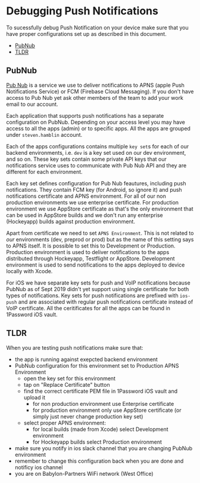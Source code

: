 # Debugging Push Notifications

To sucessfully debug Push Notification on your device make sure that you have proper configurations set up as described in this document.

- [PubNub](#pubnub)
- [TLDR](#tldr)

## PubNub

[Pub Nub](https://admin.pubnub.com/) is a service we use to deliver notifications to APNS (apple Push Notifications Service) or FCM (Firebase Cloud Messaging). If you don't have access to Pub Nub yet ask other members of the team to add your work email to our account.

Each application that supports push notifications has a separate configuration on PubNub. Depending on your access level you may have access to all the apps (admin) or to specific apps. All the apps are grouped under `steven.hamblin` account.

Each of the apps configurations contains multiple `key set`s for each of our backend environments, i.e. `dev` is a key set used on our dev environment, and so on. These key sets contain some private API keys that our notifications service uses to communicate with Pub Nub API and they are different for each environment.

Each key set defines configuration for Pub Nub feautures, including push notifications. They contain FCM key (for Android, so ignore it) and push notifications certificate and APNS environment. For all of our non production environments we use enterprise certificate. For production environment we use AppStore certificate as that's the only environment that can be used in AppStore builds and we don't run any enterprise (Hockeyapp) builds against production environment.

Apart from certificate we need to set `APNS Environment`. This is not related to _our_ environments (dev, preprod or prod) but as the name of this setting says to APNS itself. It is possible to set this to Development or Production. Production environment is used to deliver notifications to the apps distributed through Hockeyapp, Testflight or AppStore. Development environment is used to send notifications to the apps deployed to device locally with Xcode.

For iOS we have separate key sets for push and VoIP notifications because PubNub as of Sept 2019 didn't yet support using single certificate for both types of notifications. Key sets for push notifications are prefixed with `ios-push` and are associated with regular push notifications certificate instead of VoIP certificate. All the ceritificates for all the apps can be found in 1Password iOS vault.

## TLDR
When you are testing push notifications make sure that:

- the app is running against exepcted backend environment
- PubNub configuration for this environment set to Production APNS Environment
	- open the key set for this environment
	- tap on "Replace  Certificate" button
	- find the correct certificate PEM file in 1Password iOS vault and upload it
		- for non production environment use Enterprise certificate
		- for production environment only use AppStore certificate (or simply just never change production key set)
	- select proper APNS environment:
		- for local builds (made from Xcode) select Development environment
		- for Hockeyapp builds select Production environment
- make sure you notify in ios slack channel that you are changing PubNub environment
- remember to change this configuration back when you are done and notificy ios channel
- you are on Babylon-Partners WiFi network (West Office)

